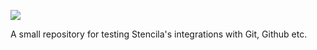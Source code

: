 ![](https://stenci.la/img/stencila/stencilaLogo.svg)

A small repository for testing Stencila's integrations with Git, Github etc.
